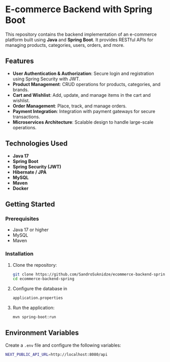 # E-commerce Backend with Spring Boot

This repository contains the backend implementation of an e-commerce platform built using **Java** and **Spring Boot**. It provides RESTful APIs for managing products, categories, users, orders, and more.

## Features
- **User Authentication & Authorization**: Secure login and registration using Spring Security with JWT.
- **Product Management**: CRUD operations for products, categories, and brands.
- **Cart and Wishlist**: Add, update, and manage items in the cart and wishlist.
- **Order Management**: Place, track, and manage orders.
- **Payment Integration**: Integration with payment gateways for secure transactions.
- **Microservices Architecture**: Scalable design to handle large-scale operations.

## Technologies Used
- **Java 17**
- **Spring Boot**
- **Spring Security (JWT)**
- **Hibernate / JPA**
- **MySQL**
- **Maven**
- **Docker**

## Getting Started
### Prerequisites
- Java 17 or higher  
- MySQL  
- Maven

### Installation
1. Clone the repository:  
   ```bash
   git clone https://github.com/SandroSuknidze/ecommerce-backend-spring.git
   cd ecommerce-backend-spring
2. Configure the database in
    ```bash
   application.properties
3. Run the application:
   ```bash
   mvn spring-boot:run


## Environment Variables
Create a ```.env``` file and configure the following variables:
```bash
NEXT_PUBLIC_API_URL=http://localhost:8080/api
